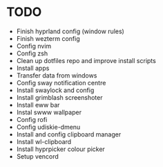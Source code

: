 # TODO

- Finish hyprland config (window rules)
- Finish wezterm config
- Config nvim
- Config zsh
- Clean up dotfiles repo and improve install scripts
- Install apps
- Transfer data from windows
- Config sway notification centre
- Install swaylock and config
- Install grimblash screenshoter
- Install eww bar
- Instal swww wallpaper
- Config rofi
- Config udiskie-dmenu
- Install and config clipboard manager
- Install wl-clipboard
- Install hyprpicker colour picker
- Setup vencord
